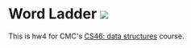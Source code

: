 # Word Ladder ![](https://api.travis-ci.com/jbernardez22/word_ladder.svg?branch=master)

This is hw4 for CMC's [CS46: data structures](https://github.com/mikeizbicki/cmc-csci046) course.
